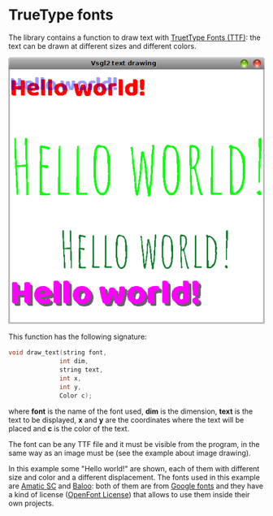 # TrueType fonts

The library contains a function to draw text with [TruetType Fonts (TTF)](https://en.wikipedia.org/wiki/TrueType): the text can be drawn at different sizes and different colors.

![Example](images/example.png)

This function has the following signature:
```c
void draw_text(string font,
              int dim,
              string text,
              int x,
              int y,
              Color c);
```
where **font** is the name of the font used, **dim** is the dimension, **text** is the text to be displayed, **x** and **y** are the coordinates where the text will be placed and **c** is the color of the text.

The font can be any TTF file and it must be visible from the program, in the same way as an image must be (see the example about image drawing).

In this example some "Hello world!" are shown, each of them with different size and color and a different displacement. The fonts used in this example are [Amatic SC](https://fonts.google.com/specimen/Amatic+SC) and [Baloo](https://fonts.google.com/specimen/Baloo): both of them are from [Google fonts](https://fonts.google.com/) and they have a kind of license ([OpenFont License](http://scripts.sil.org/cms/scripts/page.php?site_id=nrsi&id=OFL_web)) that allows to use them inside their own projects.

